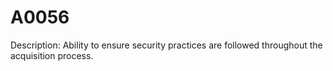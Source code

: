 # A0056
Description: Ability to ensure security practices are followed throughout the acquisition process.
